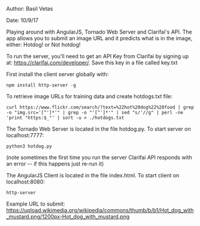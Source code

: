 Author: Basil Vetas

Date: 10/9/17

Playing around with AngularJS, Tornado Web Server and Clarifai's API. The app allows you to submit an image URL and it predicts what is in the image, either: Hotdog! or Not hotdog!

To run the server, you'll need to get an API Key from Clarifai by signing up at: https://clarifai.com/developer/.  Save this key in a file called key.txt

First install the client server globally with: 

	npm install http-server -g

To retrieve image URLs for training data and create hotdogs.txt file:

    curl https://www.flickr.com/search/?text=%22hot%20dog%22%20food | grep -o "img.src='[^']*'" | grep -o "'[^']*'" | sed "s/'//g" | perl -ne 'print "https:$_"' | sort -u > ./hotdogs.txt

The Tornado Web Server is located in the file hotdog.py. To start server on localhost:7777:

	python3 hotdog.py

(note sometimes the first time you run the server Clarifai API responds with an error -- if this happens just re-run it)

The AngularJS Client is located in the file index.html. To start client on localhost:8080:

	http-server

Example URL to submit: https://upload.wikimedia.org/wikipedia/commons/thumb/b/b1/Hot_dog_with_mustard.png/1200px-Hot_dog_with_mustard.png